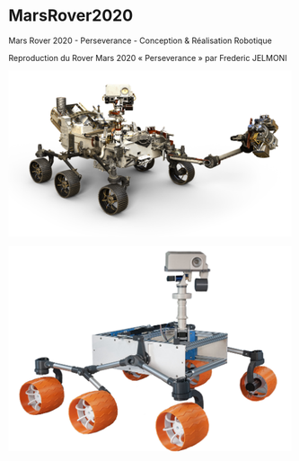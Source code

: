 # MarsRover2020
Mars Rover 2020 - Perseverance - Conception & Réalisation Robotique

Reproduction du Rover Mars 2020 « Perseverance » par Frederic JELMONI

![MarsRover2020](/DOC/images/Mars2020_rover_3.png)

![Fred s Rover](/DOC/photos/086_MarsRover_Fredj21.jpg)


